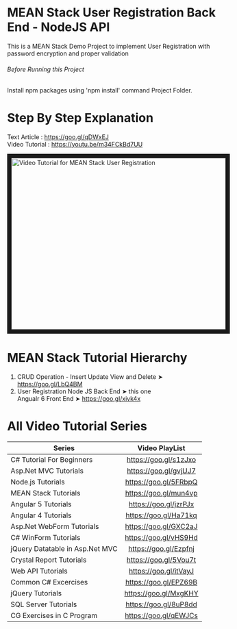 # MEAN Stack User Registration Back End - NodeJS API
This is a MEAN Stack Demo Project to implement User Registration with password encryption and proper validation

###### Before Running this Project
Install npm packages using 'npm install' command Project Folder. 
 
 # Step By Step Explanation
 
 Text Article : https://goo.gl/qDWxEJ <br/>
 Video Tutorial : https://youtu.be/m34FCkBd7UU
 
 <a href="http://www.youtube.com/watch?feature=player_embedded&v=m34FCkBd7UU
" target="_blank"><img src="http://img.youtube.com/vi/m34FCkBd7UU/0.jpg" 
alt="Video Tutorial for MEAN Stack User Registration" width="500" height="400" border="10" /></a>

# MEAN Stack Tutorial Hierarchy
1. CRUD Operation - Insert Update View and Delete ➤ https://goo.gl/LbQ4BM
2. User Registration 
    Node JS Back End ➤ this one <br/>
    Angualr 6 Front End ➤ https://goo.gl/xivk4x

# All Video Tutorial Series
| Series        | Video PlayList          |
| ------------- |:-------------:|
| C# Tutorial For Beginners      | https://goo.gl/s1zJxo |
| Asp.Net MVC Tutorials      | https://goo.gl/gvjUJ7      |
| Node.js Tutorials | https://goo.gl/5FRbpQ      |
| MEAN Stack Tutorials | https://goo.gl/mun4vp      |
| Angular 5 Tutorials | https://goo.gl/jzrPJx      |
| Angular 4 Tutorials | https://goo.gl/Ha71kq      |
| Asp.Net WebForm Tutorials | https://goo.gl/GXC2aJ      |
| C# WinForm Tutorials | https://goo.gl/vHS9Hd      |
| jQuery Datatable in Asp.Net MVC | https://goo.gl/Ezpfnj      |
| Crystal Report Tutorials | https://goo.gl/5Vou7t      |
| Web API Tutorials | https://goo.gl/itVayJ     |
| Common C# Excercises | https://goo.gl/EPZ69B     |
| jQuery Tutorials | https://goo.gl/MxgKHY     |
| SQL Server Tutorials | https://goo.gl/8uP8dd      |
| CG Exercises in C Program | https://goo.gl/qEWJCs      |

